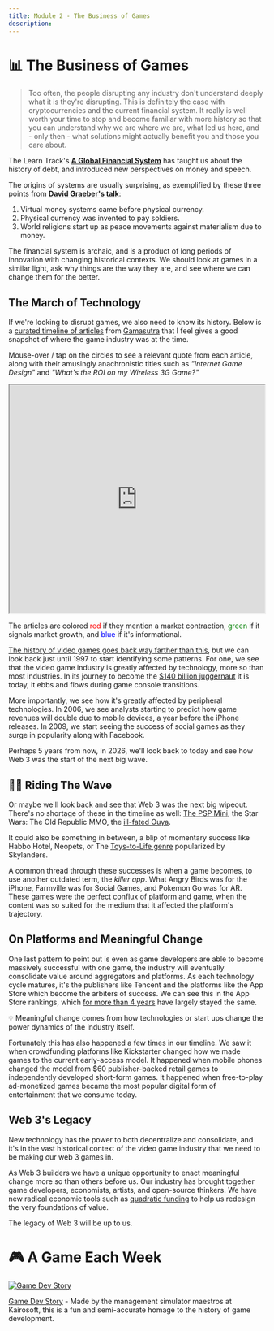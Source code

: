 ```yaml
---
title: Module 2 - The Business of Games
description:
---
```


# 📊 The Business of Games

> Too often, the people disrupting any industry don't understand deeply what it is they're disrupting. This is definitely the case with cryptocurrencies and the current financial system. It really is well worth your time to stop and become familiar with more history so that you can understand why we are where we are, what led us here, and - only then - what solutions might actually benefit you and those you care about.

The Learn Track's [**A Global Financial System**](../../../module-2) has taught us about the history of debt, and introduced new perspectives on money and speech.

The origins of systems are usually surprising, as exemplified by these three points from  [**David Graeber's talk**](../../../module-2/debt):

1. Virtual money systems came before physical currency.
2. Physical currency was invented to pay soldiers.
3. World religions start up as peace movements against materialism due to money.

The financial system is archaic, and is a product of long periods of innovation with changing historical contexts. We should look at games in a similar light, ask why things are the way they are, and see where we can change them for the better.

## The March of Technology

If we're looking to disrupt games, we also need to know its history. Below is a <a target="_blank" rel="noopener noreferrer" href="https://medium.com/@polats/game-industry-timeline-from-1997-2018-4b5adfa76ecc">curated timeline of articles</a> from [Gamasutra](../module-1/crafted.md#industry-references) that I feel gives a good snapshot of where the game industry was at the time. 

Mouse-over / tap on the circles to see a relevant quote from each article, along with their amusingly anachronistic titles such as *"Internet Game Design"* and *"What's the ROI on my Wireless 3G Game?"*

<iframe src="https://public.tableau.com/views/GameIndustryTimeline/GameIndustryTimelinebasedonselectGamasutraArticles?:showVizHome=no&:embed=true" width="100%" height="450"></iframe>

The articles are colored <span style="color:red">red</span> if they mention a market contraction, <span style="color:green">green</span> if it signals market growth, and <span style="color:blue">blue</span> if it's informational.

 [The history of video games goes back way farther than this](./crafted/#the-video-game-crash-of-1983), but we can look back just until 1997 to start identifying some patterns. For one, we see that the video game industry is greatly affected by technology, more so than most industries. In its journey to become the [$140 billion juggernaut](./crafted/#superdatas-2020-year-in-review) it is today, it ebbs and flows during game console transitions.

More importantly, we see how it's greatly affected by peripheral technologies. In 2006, we see analysts starting to predict how game revenues will double due to mobile devices, a year before the iPhone releases. In 2009, we start seeing the success of social games as they surge in popularity along with Facebook. 

Perhaps 5 years from now, in 2026, we'll look back to today and see how Web 3 was the start of the next big wave.

## 🏄‍♂️ Riding The Wave 

Or maybe we'll look back and see that Web 3 was the next big wipeout. There's no shortage of these in the timeline as well: [The PSP Mini](./crafted/#psp-mini-falls), the Star Wars: The Old Republic MMO, the [ill-fated Ouya](./crafted/#the-ouya-kickstarter).

It could also be something in between, a blip of momentary success like Habbo Hotel, Neopets, or The [Toys-to-Life genre](./crafted/#the-toys-to-life-bubble) popularized by Skylanders.

A common thread through these successes is when a game becomes, to use another outdated term, the *killer app*. What Angry Birds was for the iPhone, Farmville was for Social Games, and Pokemon Go was for AR. These games were the perfect conflux of platform and game, when the content was so suited for the medium that it affected the platform's trajectory.

## On Platforms and Meaningful Change

One last pattern to point out is even as game developers are able to become massively successful with one game, the industry will eventually consolidate value around aggregators and platforms. As each technology cycle matures, it's the publishers like Tencent and the platforms like the App Store which become the arbiters of success. We can see this in the App Store rankings, which [for more than 4 years](./curated/#3-disruptive-game-design-trends-to-look-forward-to-in-2020) have largely stayed the same.

<div class="lightbulb">
💡 Meaningful change comes from how technologies or start ups change the power dynamics of the industry itself. 
</div>

Fortunately this has also happened a few times in our timeline. We saw it when crowdfunding platforms like Kickstarter changed how we made games to the current early-access model. It happened when mobile phones changed the model from $60 publisher-backed retail games to independently developed short-form games. It happened when free-to-play ad-monetized games became the most popular digital form of entertainment that we consume today.

## Web 3's Legacy

New technology has the power to both decentralize and consolidate, and it's in the vast historical context of the video game industry that we need to be making our web 3 games in.

As Web 3 builders we have a unique opportunity to enact meaningful change more so than others before us. Our industry has brought together game developers, economists, artists, and open-source thinkers. We have new radical economic tools such as [quadratic funding](./crafted/#wtf-is-qf) to help us redesign the very foundations of value.

The legacy of Web 3 will be up to us.

# 🎮 A Game Each Week

<a target="_blank" rel="noopener noreferrer" href="https://play.google.com/store/apps/details?id=net.kairosoft.android.gamedev3en&hl=en&gl=US"><img src="../img/gamedevstory.png" class="center-img" alt="Game Dev Story" /></a>

<a target="_blank" rel="noopener noreferrer" href="https://play.google.com/store/apps/details?id=net.kairosoft.android.gamedev3en&hl=en&gl=US">Game Dev Story</a> - Made by the management simulator maestros at Kairosoft, this is a fun and semi-accurate homage to the history of game development.

